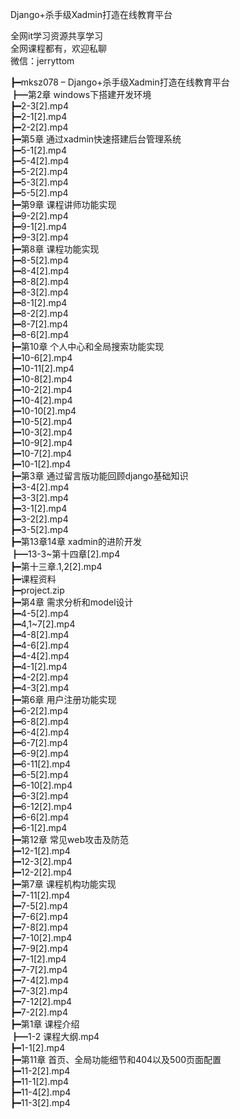 Django+杀手级Xadmin打造在线教育平台

全网it学习资源共享学习<br>全网课程都有，欢迎私聊<br>微信：jerryttom<br>

┣━mksz078 – Django+杀手级Xadmin打造在线教育平台<br> ┣━第2章 windows下搭建开发环境<br> ┣━2-3[2].mp4<br> ┣━2-1[2].mp4<br> ┣━2-2[2].mp4<br> ┣━第5章 通过xadmin快速搭建后台管理系统<br> ┣━5-1[2].mp4<br> ┣━5-4[2].mp4<br> ┣━5-2[2].mp4<br> ┣━5-3[2].mp4<br> ┣━5-5[2].mp4<br> ┣━第9章 课程讲师功能实现<br> ┣━9-2[2].mp4<br> ┣━9-1[2].mp4<br> ┣━9-3[2].mp4<br> ┣━第8章 课程功能实现<br> ┣━8-5[2].mp4<br> ┣━8-4[2].mp4<br> ┣━8-8[2].mp4<br> ┣━8-3[2].mp4<br> ┣━8-1[2].mp4<br> ┣━8-2[2].mp4<br> ┣━8-7[2].mp4<br> ┣━8-6[2].mp4<br> ┣━第10章 个人中心和全局搜索功能实现<br> ┣━10-6[2].mp4<br> ┣━10-11[2].mp4<br> ┣━10-8[2].mp4<br> ┣━10-2[2].mp4<br> ┣━10-4[2].mp4<br> ┣━10-10[2].mp4<br> ┣━10-5[2].mp4<br> ┣━10-3[2].mp4<br> ┣━10-9[2].mp4<br> ┣━10-7[2].mp4<br> ┣━10-1[2].mp4<br> ┣━第3章 通过留言版功能回顾django基础知识<br> ┣━3-4[2].mp4<br> ┣━3-3[2].mp4<br> ┣━3-1[2].mp4<br> ┣━3-2[2].mp4<br> ┣━3-5[2].mp4<br> ┣━第13章14章 xadmin的进阶开发<br> ┣━13-3~第十四章[2].mp4<br> ┣━第十三章.1,2[2].mp4<br> ┣━课程资料<br> ┣━project.zip<br> ┣━第4章 需求分析和model设计<br> ┣━4-5[2].mp4<br> ┣━4,1~7[2].mp4<br> ┣━4-8[2].mp4<br> ┣━4-6[2].mp4<br> ┣━4-4[2].mp4<br> ┣━4-1[2].mp4<br> ┣━4-2[2].mp4<br> ┣━4-3[2].mp4<br> ┣━第6章 用户注册功能实现<br> ┣━6-2[2].mp4<br> ┣━6-8[2].mp4<br> ┣━6-4[2].mp4<br> ┣━6-7[2].mp4<br> ┣━6-9[2].mp4<br> ┣━6-11[2].mp4<br> ┣━6-5[2].mp4<br> ┣━6-10[2].mp4<br> ┣━6-3[2].mp4<br> ┣━6-12[2].mp4<br> ┣━6-6[2].mp4<br> ┣━6-1[2].mp4<br> ┣━第12章 常见web攻击及防范<br> ┣━12-1[2].mp4<br> ┣━12-3[2].mp4<br> ┣━12-2[2].mp4<br> ┣━第7章 课程机构功能实现<br> ┣━7-11[2].mp4<br> ┣━7-5[2].mp4<br> ┣━7-6[2].mp4<br> ┣━7-8[2].mp4<br> ┣━7-10[2].mp4<br> ┣━7-9[2].mp4<br> ┣━7-1[2].mp4<br> ┣━7-7[2].mp4<br> ┣━7-4[2].mp4<br> ┣━7-3[2].mp4<br> ┣━7-12[2].mp4<br> ┣━7-2[2].mp4<br> ┣━第1章 课程介绍<br> ┣━1-2 课程大纲.mp4<br> ┣━1-1[2].mp4<br> ┣━第11章 首页、全局功能细节和404以及500页面配置<br> ┣━11-2[2].mp4<br> ┣━11-1[2].mp4<br> ┣━11-4[2].mp4<br> ┣━11-3[2].mp4